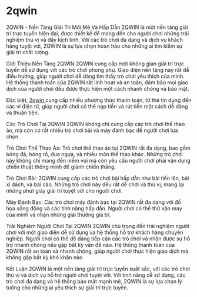 # 2qwin
2QWIN - Nền Tảng Giải Trí Mới Mẻ Và Hấp Dẫn
2QWIN là một nền tảng giải trí trực tuyến hiện đại, được thiết kế để mang đến cho người chơi những trải nghiệm thú vị và đầy kịch tính. Với các trò chơi đa dạng và dịch vụ khách hàng tuyệt vời, 2QWIN là sự lựa chọn hoàn hảo cho những ai tìm kiếm sự giải trí chất lượng.

Giới Thiệu Nền Tảng 2QWIN
2QWIN cung cấp một không gian giải trí trực tuyến dễ sử dụng với các trò chơi phong phú. Giao diện nền tảng này rất dễ điều hướng, giúp người chơi dễ dàng tìm thấy trò chơi yêu thích của mình. Hệ thống thanh toán của 2QWIN rất linh hoạt và an toàn, đảm bảo mọi giao dịch của người chơi đều được thực hiện một cách nhanh chóng và bảo mật.

Đặc biệt, <a href="https://2qwin.site"> 2qwin </a>  cung cấp nhiều phương thức thanh toán, từ thẻ tín dụng đến các ví điện tử, giúp người chơi có thể nạp tiền và rút tiền một cách dễ dàng và thuận tiện.

Các Trò Chơi Tại 2QWIN
2QWIN không chỉ cung cấp các trò chơi thể thao ảo, mà còn có rất nhiều trò chơi bài và máy đánh bạc để người chơi lựa chọn.

Trò Chơi Thể Thao Ảo: Trò chơi thể thao ảo tại 2QWIN rất đa dạng, bao gồm bóng đá, bóng rổ, đua ngựa, và nhiều môn thể thao khác. Những trò chơi này không chỉ mang đến niềm vui mà còn yêu cầu người chơi phải vận dụng chiến thuật thông minh để giành chiến thắng.

Trò Chơi Bài: 2QWIN cung cấp các trò chơi bài hấp dẫn như bài tiến lên, bài xì dách, và bài cào. Những trò chơi này đều rất dễ chơi và thú vị, mang lại những phút giây giải trí tuyệt vời cho người chơi.

Máy Đánh Bạc: Các trò chơi máy đánh bạc tại 2QWIN rất đa dạng với đồ họa sống động và các tính năng hấp dẫn. Người chơi có thể thử vận may của mình và nhận những giải thưởng giá trị.

Trải Nghiệm Người Chơi Tại 2QWIN
2QWIN chú trọng đến trải nghiệm người chơi với một giao diện dễ sử dụng và hệ thống hỗ trợ khách hàng chuyên nghiệp. Người chơi có thể dễ dàng tiếp cận các trò chơi và nhận được sự hỗ trợ nhanh chóng nếu gặp bất kỳ vấn đề nào. Hệ thống thanh toán của 2QWIN rất an toàn và nhanh chóng, giúp người chơi thực hiện giao dịch mà không gặp bất kỳ khó khăn nào.

Kết Luận
2QWIN là một nền tảng giải trí trực tuyến xuất sắc, với các trò chơi thú vị và dịch vụ hỗ trợ người chơi tuyệt vời. Với tính năng dễ sử dụng, các trò chơi đa dạng và hệ thống bảo mật mạnh mẽ, 2QWIN là sự lựa chọn lý tưởng cho những ai yêu thích sự giải trí trực tuyến.

